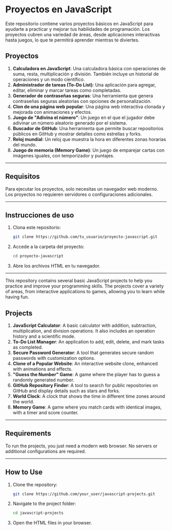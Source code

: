 # Proyectos en JavaScript

Este repositorio contiene varios proyectos básicos en JavaScript para ayudarte a practicar y mejorar tus habilidades de programación. Los proyectos cubren una variedad de áreas, desde aplicaciones interactivas hasta juegos, lo que te permitirá aprender mientras te diviertes.

## Proyectos

1. **Calculadora en JavaScript**: Una calculadora básica con operaciones de suma, resta, multiplicación y división. También incluye un historial de operaciones y un modo científico.
2. **Administrador de tareas (To-Do List)**: Una aplicación para agregar, editar, eliminar y marcar tareas como completadas.
3. **Generador de contraseñas seguras**: Una herramienta que genera contraseñas seguras aleatorias con opciones de personalización.
4. **Clon de una página web popular**: Una página web interactiva clonada y mejorada con animaciones y efectos.
5. **Juego de "Adivina el número"**: Un juego en el que el jugador debe adivinar un número aleatorio generado por el sistema.
6. **Buscador de GitHub**: Una herramienta que permite buscar repositorios públicos en GitHub y mostrar detalles como estrellas y forks.
7. **Reloj mundial**: Un reloj que muestra la hora en diferentes zonas horarias del mundo.
8. **Juego de memoria (Memory Game)**: Un juego de emparejar cartas con imágenes iguales, con temporizador y puntajes.

---

## Requisitos

Para ejecutar los proyectos, solo necesitas un navegador web moderno. Los proyectos no requieren servidores o configuraciones adicionales.

---

## Instrucciones de uso

1. Clona este repositorio:
    ```bash
    git clone https://github.com/tu_usuario/proyecto-javascript.git
    ```
2. Accede a la carpeta del proyecto:
    ```bash
    cd proyecto-javascript
    ```
3. Abre los archivos HTML en tu navegador.

---



This repository contains several basic JavaScript projects to help you practice and improve your programming skills. The projects cover a variety of areas, from interactive applications to games, allowing you to learn while having fun.

## Projects

1. **JavaScript Calculator**: A basic calculator with addition, subtraction, multiplication, and division operations. It also includes an operation history and a scientific mode.
2. **To-Do List Manager**: An application to add, edit, delete, and mark tasks as completed.
3. **Secure Password Generator**: A tool that generates secure random passwords with customization options.
4. **Clone of a Popular Website**: An interactive website clone, enhanced with animations and effects.
5. **"Guess the Number" Game**: A game where the player has to guess a randomly generated number.
6. **GitHub Repository Finder**: A tool to search for public repositories on GitHub and display details such as stars and forks.
7. **World Clock**: A clock that shows the time in different time zones around the world.
8. **Memory Game**: A game where you match cards with identical images, with a timer and score counter.

---

## Requirements

To run the projects, you just need a modern web browser. No servers or additional configurations are required.

---

## How to Use

1. Clone the repository:
    ```bash
    git clone https://github.com/your_user/javascript-projects.git
    ```
2. Navigate to the project folder:
    ```bash
    cd javascript-projects
    ```
3. Open the HTML files in your browser.
